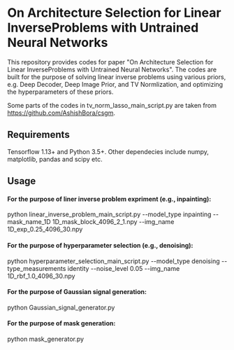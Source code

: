 # On Architecture Selection for Linear InverseProblems with Untrained Neural Networks

This repository provides codes for paper "On Architecture Selection for Linear InverseProblems with Untrained Neural Networks". The codes are built for the purpose of solving linear inverse problems using various priors, e.g. Deep Decoder, Deep Image Prior, and TV Normlization, and optimizing the hyperparameters of these priors. 

Some parts of the codes in tv_norm_lasso_main_script.py are taken from https://github.com/AshishBora/csgm.

## Requirements
Tensorflow 1.13+ and Python 3.5+. Other dependecies include numpy, matplotlib, pandas and scipy etc.

## Usage
#### For the purpose of liner inverse problem expriment (e.g., inpainting):

python linear_inverse_problem_main_script.py --model_type inpainting --mask_name_1D 1D_mask_block_4096_2_1.npy --img_name 1D_exp_0.25_4096_30.npy

#### For the purpose of hyperparameter selection (e.g., denoising):

python hyperparameter_selection_main_script.py --model_type denoising --type_measurements identity --noise_level 0.05 --img_name 1D_rbf_1.0_4096_30.npy

#### For the purpose of Gaussian signal generation:

python Gaussian_signal_generator.py

#### For the purpose of mask generation:

python mask_generator.py


